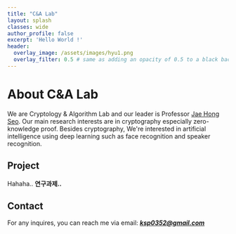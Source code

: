 ```yaml
---
title: "C&A Lab"
layout: splash
classes: wide
author_profile: false
excerpt: 'Hello World !'
header:
  overlay_image: /assets/images/hyu1.png
  overlay_filter: 0.5 # same as adding an opacity of 0.5 to a black background
---
```


# About C&A Lab

We are Cryptology & Algorithm Lab and our leader is Professor [Jae Hong Seo](https://sites.google.com/site/jhsbhs/). Our main research interests are in cryptography especially zero-knowledge proof. Besides cryptography, We're interested in artificial intelligence using deep learning such as face recognition and speaker recognition.

## Project

Hahaha.. **연구과제..**

## Contact

For any inquires, you can reach me via email: **_[ksp0352@gmail.com](mailto:ksp0352@gmail.com)_**